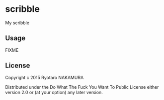 # scribble

My scribble

## Usage

FIXME

## License


Copyright c 2015 Ryotaro NAKAMURA

Distributed under the Do What The Fuck You Want To Public License either version 2.0 or (at
your option) any later version.
